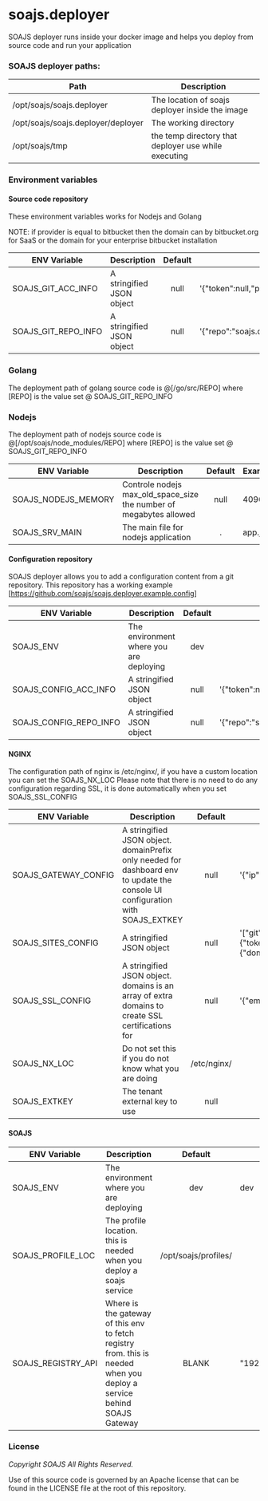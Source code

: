 # soajs.deployer
SOAJS deployer runs inside your docker image and helps you deploy from source code and run your application

### SOAJS deployer paths:
Path | Description
--- | -----
/opt/soajs/soajs.deployer | The location of soajs deployer inside the image |
/opt/soajs/soajs.deployer/deployer | The working directory |
/opt/soajs/tmp | the temp directory that deployer use while executing |

### Environment variables

#### Source code repository
These environment variables works for Nodejs and Golang

NOTE: if provider is equal to bitbucket then the domain can by bitbucket.org for SaaS or the domain for your enterprise bitbucket installation

ENV Variable | Description | Default | Example
--- | ----- | :---: | ---
SOAJS_GIT_ACC_INFO | A stringified JSON object | null | '{"token":null,"provider":"bitbucket","owner":"soajs","domain":"bitbucket.org"}'
SOAJS_GIT_REPO_INFO | A stringified JSON object | null | '{"repo":"soajs.deployer.example.config","branch":"master","commit":null}'

### Golang
The deployment path of golang source code is @[/go/src/REPO] where [REPO] is the value set @ SOAJS_GIT_REPO_INFO

### Nodejs
The deployment path of nodejs source code is @[/opt/soajs/node_modules/REPO] where [REPO] is the value set @ SOAJS_GIT_REPO_INFO

ENV Variable | Description | Default | Example
--- | ----- | :---: | ---
SOAJS_NODEJS_MEMORY | Controle nodejs max_old_space_size the number of megabytes allowed | null | 4096
SOAJS_SRV_MAIN | The main file for nodejs application | . | app.js

#### Configuration repository
SOAJS deployer allows you to add a configuration content from a git repository. This repository has a working example [https://github.com/soajs/soajs.deployer.example.config]

ENV Variable | Description | Default | Example
--- | ----- | :---: | ---
SOAJS_ENV | The environment where you are deploying | dev |
SOAJS_CONFIG_ACC_INFO | A stringified JSON object | null | '{"token":null,"provider":"github","owner":"soajs","domain":"github.com"}'
SOAJS_CONFIG_REPO_INFO | A stringified JSON object | null | '{"repo":"soajs.deployer.example.config","branch":"master","commit":null}'

#### NGINX
The configuration path of nginx is /etc/nginx/, if you have a custom location you can set the SOAJS_NX_LOC
Please note that there is no need to do any configuration regarding SSL, it is done automatically when you set SOAJS_SSL_CONFIG

ENV Variable | Description | Default | Example
--- | ----- | :---: | ---
SOAJS_GATEWAY_CONFIG | A stringified JSON object. domainPrefix only needed for dashboard env to update the console UI configuration with SOAJS_EXTKEY | null | '{"ip":"","port":"4000","domain:"api.mydomain.com","domainPrefix":"api"}'
SOAJS_SITES_CONFIG | A stringified JSON object | null | '["git":{"token":null,"provider":"bitbucket","owner":"soajs","domain":"bitbucket.org","repo":"soajs.deployer.example.config","branch":"master","commit":null},"conf":{"domains:["www.mydomain.com", "mydomain.com"],"folder":"/"}]'
SOAJS_SSL_CONFIG | A stringified JSON object. domains is an array of extra domains to create SSL certifications for | null | '{"email":"me@ddd.com","redirect":true,domains":["www.d1.com","www.d2.com"]}'
SOAJS_NX_LOC | Do not set this if you do not know what you are doing | /etc/nginx/ | 
SOAJS_EXTKEY | The tenant external key to use | null |

#### SOAJS
ENV Variable | Description | Default | Example
--- | ----- | :---: | ---
SOAJS_ENV | The environment where you are deploying | dev | dev
SOAJS_PROFILE_LOC | The profile location. this is needed when you deploy a soajs service | /opt/soajs/profiles/ |
SOAJS_REGISTRY_API | Where is the gateway of this env to fetch registry from. this is needed when you deploy a service behind SOAJS Gateway | BLANK | "192.168.5.1:5000"

### License
*Copyright SOAJS All Rights Reserved.*

Use of this source code is governed by an Apache license that can be found in the LICENSE file at the root of this repository.
